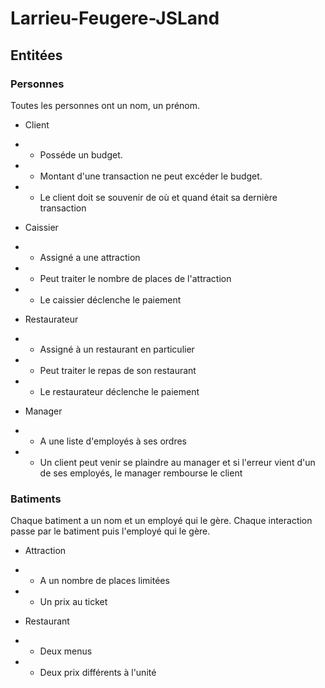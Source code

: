 # Larrieu-Feugere-JSLand

## Entitées

### Personnes

Toutes les personnes ont un nom, un prénom.

- Client

- - Posséde un budget. 
- - Montant d'une transaction ne peut excéder le budget.
- - Le client doit se souvenir de où et quand était sa dernière transaction

- Caissier

- - Assigné a une attraction
- - Peut traiter le nombre de places de l'attraction
- - Le caissier déclenche le paiement

- Restaurateur

- - Assigné à un restaurant en particulier
- - Peut traiter le repas de son restaurant
- - Le restaurateur déclenche le paiement

- Manager

- - A une liste d'employés à ses ordres
- - Un client peut venir se plaindre au manager et si l'erreur vient d'un de ses employés, le manager rembourse le client

### Batiments

Chaque batiment a un nom et un employé qui le gère.
Chaque interaction passe par le batiment puis l'employé qui le gère.

- Attraction

- - A un nombre de places limitées
- - Un prix au ticket

- Restaurant

- - Deux menus
- - Deux prix différents à l'unité
